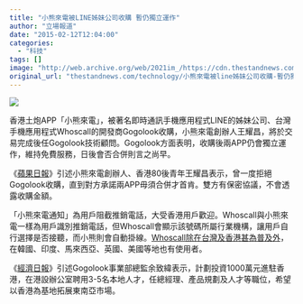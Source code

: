 ```yaml
---
title: "小熊來電被LINE姊妹公司收購 暫仍獨立運作"
author: "立場報道"
date: "2015-02-12T12:04:00"
categories:
  - "科技"
tags: []
image: "http://web.archive.org/web/2021im_/https://cdn.thestandnews.com/media/photos/cache/02-01_GS1m3_1200x0.png"
original_url: "thestandnews.com/technology/小熊來電被line姊妹公司收購-暫仍獨立運作"
---
```

![](http://web.archive.org/web/2021im_/https://cdn.thestandnews.com/media/photos/cache/02-01_GS1m3_1200x0.png)

香港土炮APP「小熊來電」，被著名即時通訊手機應用程式LINE的姊妹公司、台灣手機應用程式Whoscall的開發商Gogolook收購，小熊來電創辦人王耀昌，將於交易完成後任Gogolook技術顧問。Gogolook方面表明，收購後兩APP仍會獨立運作，維持免費服務，日後會否合併則言之尚早。

《[蘋果日報](http://web.archive.org/web/20210628175823/http://hk.apple.nextmedia.com/news/art/20150212/19039134)》引述小熊來電創辦人、香港80後青年王耀昌表示，曾一度拒絕Gogolook收購，直到對方承諾兩APP毋須合併才首肯。雙方有保密協議，不會透露收購金額。

「小熊來電通知」為用戶阻截推銷電話，大受香港用戶歡迎。Whoscall與小熊來電一樣為用戶識別推銷電話，但Whoscall會顯示該號碼所屬行業機構，讓用戶自行選擇是否接聽，而小熊則會自動掛線。[Whoscall除在台灣及香港甚為普及外](http://web.archive.org/web/20210628175823/http://unwire.pro/2014/09/15/whoscall_interview/)，在韓國、印度、馬來西亞、英國、美國等地也有使用者。

《[經濟日報](http://web.archive.org/web/20210628175823/http://www.hket.com/eti/article/9230df54-6fe0-4d26-a7f6-62f4815cf9d5-566923?section=011)》引述Gogolook事業部總監余致緯表示，計劃投資1000萬元進駐香港，在港設辦公室聘用3-5名本地人才，任總經理、產品規劃及人才等職位，希望以香港為基地拓展東南亞市場。